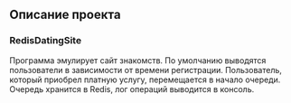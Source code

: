 ## **Описание проекта**

### **RedisDatingSite**

Программа эмулирует сайт знакомств. По умолчанию выводятся пользователи в зависимости от времени регистрации. Пользователь, который приобрел платную услугу, перемещается в начало очереди. Очередь хранится в Redis, лог операций выводится в консоль.
